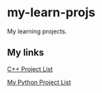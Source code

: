 # my-learn-projs
My learning projects.



## My links

[C++ Project List](https://hackr.io/blog/cpp-projects "Title")

[My Python Project List](https://realpython.com/intermediate-python-project-ideas/ "Intermediate")
